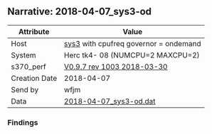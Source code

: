 ## Narrative: 2018-04-07_sys3-od

| Attribute | Value |
| --------- | ----- |
| Host   | [sys3](hostinfo_sys3.md) with cpufreq governor = ondemand |
| System | Herc tk4- 08 (NUMCPU=2 MAXCPU=2) |
| s370_perf | [V0.9.7  rev  1003  2018-03-30](https://github.com/wfjm/s370-perf/blob/2685ff0/codes/s370_perf.asm) |
| Creation Date | 2018-04-07 |
| Send by | wfjm |
| Data | [2018-04-07_sys3-od.dat](../data/2018-04-07_sys3-od.dat) |

### Findings
